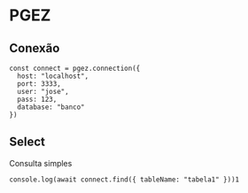 # PGEZ

## Conexão 

    const connect = pgez.connection({
      host: "localhost",
      port: 3333,
      user: "jose",
      pass: 123,
      database: "banco"
    })

## Select

Consulta simples

    console.log(await connect.find({ tableName: "tabela1" }))1
